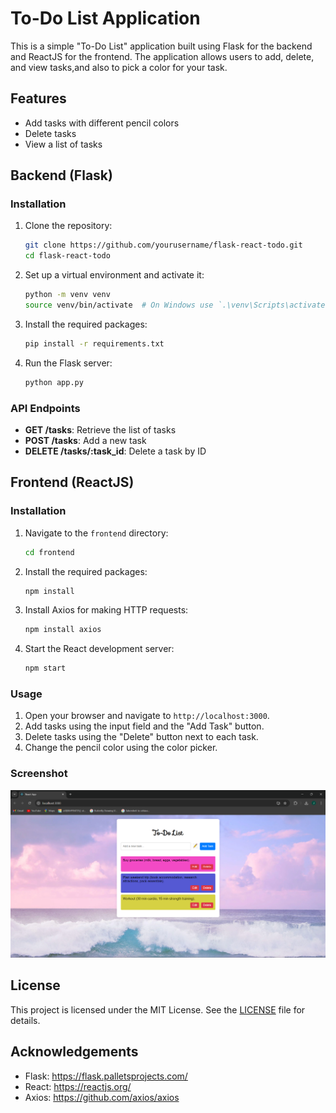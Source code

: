 # To-Do List Application

This is a simple "To-Do List" application built using Flask for the backend and ReactJS for the frontend. The application allows users to add, delete, and view tasks,and also to pick a color for your task.

## Features

- Add tasks with different pencil colors
- Delete tasks
- View a list of tasks

## Backend (Flask)

### Installation

1. Clone the repository:

    ```bash
    git clone https://github.com/yourusername/flask-react-todo.git
    cd flask-react-todo
    ```

2. Set up a virtual environment and activate it:

    ```bash
    python -m venv venv
    source venv/bin/activate  # On Windows use `.\venv\Scripts\activate`
    ```

3. Install the required packages:

    ```bash
    pip install -r requirements.txt
    ```

4. Run the Flask server:

    ```bash
    python app.py
    ```

### API Endpoints

- **GET /tasks**: Retrieve the list of tasks
- **POST /tasks**: Add a new task
- **DELETE /tasks/:task_id**: Delete a task by ID

## Frontend (ReactJS)

### Installation

1. Navigate to the `frontend` directory:

    ```bash
    cd frontend
    ```

2. Install the required packages:

    ```bash
    npm install
    ```

3. Install Axios for making HTTP requests:

    ```bash
    npm install axios
    ```

4. Start the React development server:

    ```bash
    npm start
    ```

### Usage

1. Open your browser and navigate to `http://localhost:3000`.
2. Add tasks using the input field and the "Add Task" button.
3. Delete tasks using the "Delete" button next to each task.
4. Change the pencil color using the color picker.

### Screenshot

![To-Do List](src/img.png)

## License

This project is licensed under the MIT License. See the [LICENSE](LICENSE) file for details.

## Acknowledgements

- Flask: https://flask.palletsprojects.com/
- React: https://reactjs.org/
- Axios: https://github.com/axios/axios
